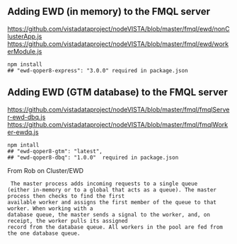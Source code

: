 ## Adding EWD (in memory) to the FMQL server
https://github.com/vistadataproject/nodeVISTA/blob/master/fmql/ewd/nonClusterApp.js
https://github.com/vistadataproject/nodeVISTA/blob/master/fmql/ewd/workerModule.js
````text
npm install  
## "ewd-qoper8-express": "3.0.0" required in package.json
````

## Adding EWD (GTM database) to the FMQL server
https://github.com/vistadataproject/nodeVISTA/blob/master/fmql/fmqlServer-ewd-dbq.js
https://github.com/vistadataproject/nodeVISTA/blob/master/fmql/fmqlWorker-ewdq.js
````text
npm intall
## "ewd-qoper8-gtm": "latest",
## "ewd-qoper8-dbq": "1.0.0"  required in package.json
````

From Rob on Cluster/EWD
````text
 The master process adds incoming requests to a single queue 
(either in-memory or to a global that acts as a queue). The master process then checks to find the first
available worker and assigns the first member of the queue to that worker. When working with a 
database queue, the master sends a signal to the worker, and, on receipt, the worker pulls its assigned 
record from the database queue. All workers in the pool are fed from the one database queue.
````
